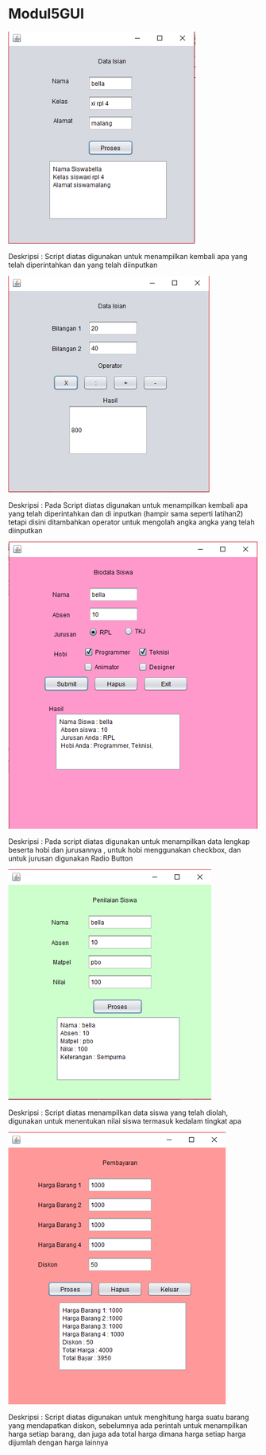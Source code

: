 # Modul5GUI

![alt text](latihan2.PNG)

Deskripsi : Script diatas digunakan untuk menampilkan kembali apa yang telah diperintahkan dan yang telah diinputkan 


![alt text](latiahan3(kali).PNG)

Deskripsi : Pada Script diatas digunakan untuk menampilkan kembali apa yang telah diperintahkan dan di inputkan (hampir sama seperti latihan2) tetapi disini ditambahkan operator untuk mengolah angka angka yang telah diinputkan 


![alt text](latihan4.PNG)

Deskripsi : Pada script diatas digunakan untuk menampilkan data lengkap beserta hobi dan jurusannya , untuk hobi menggunakan checkbox, dan untuk jurusan digunakan Radio Button


![alt text](modul1.PNG)

Deskripsi : Script diatas menampilkan data siswa yang telah diolah, digunakan untuk menentukan nilai siswa termasuk kedalam tingkat apa 


![alt text](kuis2.PNG)

Deskripsi : Script diatas digunakan untuk menghitung harga suatu barang yang mendapatkan diskon, sebelumnya ada perintah untuk menampilkan harga setiap barang, dan juga ada total harga dimana harga setiap harga dijumlah dengan harga lainnya 
